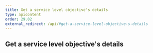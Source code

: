 ```yaml
---
title: Get a service level objective's details
type: apicontent
order: 29.02
external_redirect: /api/#get-a-service-level-objective-s-details
---
```


## Get a service level objective's details
